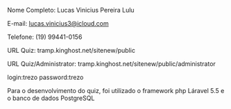 Nome Completo: Lucas Vinicius Pereira Lulu

E-mail: lucas.vinicius3@icloud.com
  
Telefone: (19) 99441-0156

URL Quiz: tramp.kinghost.net/sitenew/public

URL Quiz/Administrator: tramp.kinghost.net/sitenew/public/administrator

login:trezo
password:trezo



Para o desenvolvimento do quiz, foi utilizado o framework php Láravel 5.5 e o banco de dados PostgreSQL 

 
